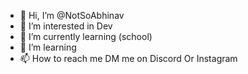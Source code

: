 - 👋 Hi, I’m @NotSoAbhinav
- 👀 I’m interested in Dev
- 🌱 I’m currently learning (school)
- 💞️ I’m learning
- 📫 How to reach me DM me on Discord Or Instagram

<!---
IMMORTALxIG/IMMORTALxIG is a ✨ special ✨ repository because its `README.md` (this file) appears on your GitHub profile.
You can click the Preview link to take a look at your changes.
--->
